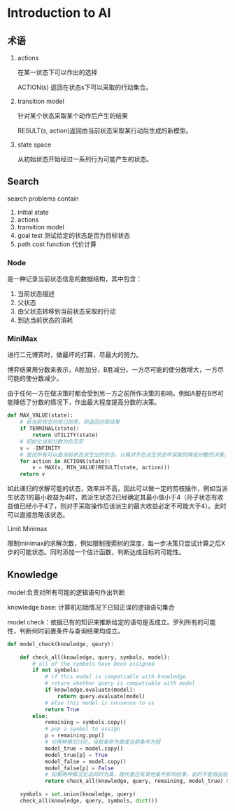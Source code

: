 # Introduction  to  AI



## 术语

1. actions

   在某一状态下可以作出的选择

   ACTION(s) 返回在状态s下可以采取的行动集合。

2. transition model

   针对某个状态采取某个动作后产生的结果

   RESULT(s, action)返回由当前状态采取某行动后生成的新模型。

3. state space

   从初始状态开始经过一系列行为可能产生的状态。



## Search

search problems contain

1. initial state
2. actions
3. transition model
4. goal test 测试给定的状态是否为目标状态
5. path cost function 代价计算



### Node

是一种记录当前状态信息的数据结构，其中包含：

1. 当前状态描述
2. 父状态
3. 由父状态转移到当前状态采取的行动
4. 到达当前状态的消耗



### MiniMax

进行二元博弈时，做最坏的打算，尽最大的努力。

博弈结果用分数来表示，A胜加分，B胜减分。一方尽可能的使分数增大，一方尽可能的使分数减少。

由于任何一方在做决策时都会受到另一方之前所作决策的影响。例如A要在B尽可能降低了分数的情况下，作出最大程度提高分数的决策。

```python
def MAX_VALUE(state):
    # 若当前状态对局已结束，则返回对局结果
    if TERMINAL(state):
        return UTILITY(state)
    # 初始化当前分数为负无穷
    v = -INFINITY
    # 尝试所有可以由当前状态派生出的状态，计算对手在派生状态中采取的降低分数的决策。选取所有派生中仍旧能带来最大收益的状态。
    for action in ACTIONS(state):
        v = MAX(v, MIN_VALUE(RESULT(state, action)))
    return v
```

如此递归的求解可能的状态，效率并不高，因此可以做一定的剪枝操作，例如当派生状态1的最小收益为4时，若派生状态2已经确定其最小值小于4（孙子状态有收益值已经小于4了，则对手采取操作后该派生的最大收益必定不可能大于4）。此时可以直接忽略该状态。

Limit Minimax

限制minimax的求解次数，例如限制搜索树的深度，每一步决策只尝试计算之后X步的可能状态。同时添加一个估计函数，判断达成目标的可能性。



## Knowledge

model:负责对所有可能的逻辑语句作出判断

knowledge base: 计算机初始情况下已知正误的逻辑语句集合

model check：依据已有的知识来推断给定的语句是否成立。罗列所有的可能性，判断何时前置条件与查询结果均成立。

```python
def model_check(knowledge, qeury):
    
    def check_all(knowledge, query, symbols, model):
        # all of the symbols have been assigned
        if not symbols:
            # if this model is compatiable with knowledge
            # return whether query is compatiable with model
            if knowledge.evaluate(model):
                return query.evaluate(model)
            # else this model is nonsense to us
            return True
        else:
            remaining = symbols.copy()
            # pop a symbol to assign
            p = remaining.pop()
            # 分两种情况讨论，当前条件为真或当前条件为假
            model_true = model.copy()
            model_true[p] = True
            model_false = model.copy()
            model_false[p] = False
            # 如果两种情况无法同时为真，就代表还有其他条件影响结果，此时不能得出结论。但若同时为真，就代表无论其余条件是什么，目前已有知识已经足够作出判断
            return check_all(knowledge, query, remaining, model_true) && chekc_all(knowledge, query, remaining, model_false)
    
    symbols = set.union(knowledge, query)
    check_all(knowledge, query, symbols, dict())
```


